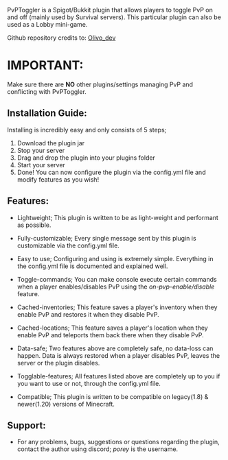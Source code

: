PvPToggler is a Spigot/Bukkit plugin that allows players to toggle PvP on and off (mainly used by Survival servers). This particular plugin can also be used as a Lobby mini-game.

Github repository credits to: [Olivo_dev](https://github.com/Olivoz)

# IMPORTANT: 
Make sure there are **NO** other plugins/settings managing PvP and conflicting with PvPToggler.

## Installation Guide:
Installing is incredibly easy and only consists of 5 steps;

1. Download the plugin jar
2. Stop your server
3. Drag and drop the plugin into your plugins folder
4. Start your server
5. Done! You can now configure the plugin via the config.yml file and modify features as you wish!

## Features:
* Lightweight; This plugin is written to be as light-weight and performant as possible.

* Fully-customizable; Every single message sent by this plugin is customizable via the config.yml file.

* Easy to use; Configuring and using is extremely simple. Everything in the config.yml file is documented and explained well.

* Toggle-commands; You can make console execute certain commands when a player enables/disables PvP using the *on-pvp-enable/disable* feature.

* Cached-inventories; This feature saves a player's inventory when they enable PvP and restores it when they disable PvP.

* Cached-locations; This feature saves a player's location when they enable PvP and teleports them back there when 
they disable PvP.

* Data-safe; Two features above are completely safe, no data-loss can happen. Data is always restored when a player disables PvP, leaves the server or the plugin disables.

* Togglable-features; All features listed above are completely up to you if you want to use or not, through the config.yml file.

* Compatible; This plugin is written to be compatible on legacy(1.8) & newer(1.20) versions of Minecraft.

## Support:
- For any problems, bugs, suggestions or questions regarding the plugin, contact the author using discord; *porey* is the username.
